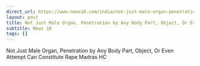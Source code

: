 ```yaml
---
direct_url: https://www.news18.com/india/not-just-male-organ-penetration-by-any-body-part-object-or-even-attempt-can-constitute-rape-madras-hc-9089795.html
layout: post
title: Not Just Male Organ, Penetration by Any Body Part, Object, Or Even Attempt Can Constitute Rape  Madras HC
subtitle: News 18
tags: []
---
```


Not Just Male Organ, Penetration by Any Body Part, Object, Or Even Attempt Can Constitute Rape  Madras HC
